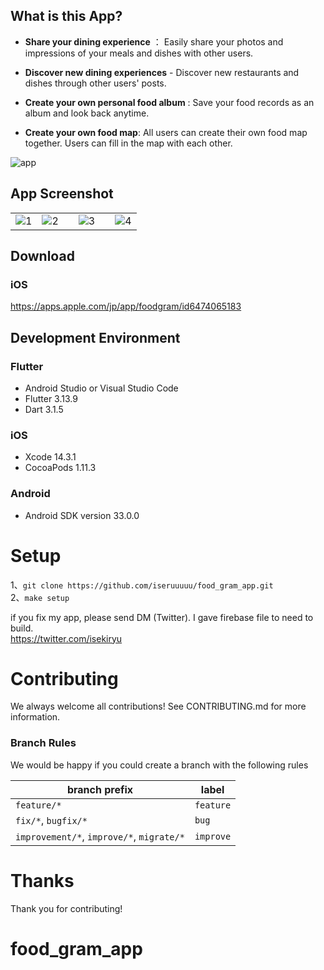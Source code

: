 
## What is this App?
- <b>Share your dining experience</b> ： Easily share your photos and impressions of your meals and dishes with other users.

- <b>Discover new dining experiences</b> - Discover new restaurants and dishes through other users' posts.

- <b>Create your own personal food album</b> : Save your food records as an album and look back anytime.

- <b>Create your own food map</b>: All users can create their own food map together. Users can fill in the map with each other.



![app](https://github.com/iseruuuuu/food_gram_app/assets/67954894/4e5198cf-be5c-46e2-8490-fc32f689121e)

## App Screenshot
|  |   |  |  |
| ---- | ---- | ---- | ---- |
| ![1](https://github.com/iseruuuuu/food_gram_app/assets/67954894/bf3a8ada-083e-4755-9f53-e44b87edc3b9) | ![2](https://github.com/iseruuuuu/food_gram_app/assets/67954894/19de3e79-0847-4caf-9d1d-05c71a46feb4) |　![3](https://github.com/iseruuuuu/food_gram_app/assets/67954894/83d65631-9ba9-4666-a907-16ac4ffa500f)|　![4](https://github.com/iseruuuuu/food_gram_app/assets/67954894/f090c7d4-04fe-4b19-b841-a36435f51ed2)|


## Download

### iOS
https://apps.apple.com/jp/app/foodgram/id6474065183



## Development Environment

### Flutter

- Android Studio or Visual Studio Code
- Flutter 3.13.9
- Dart 3.1.5


### iOS

- Xcode 14.3.1
- CocoaPods 1.11.3

### Android

- Android SDK version 33.0.0

# Setup

1、`git clone https://github.com/iseruuuuu/food_gram_app.git`  
2、`make setup`

if you fix my app, please send DM (Twitter). I gave firebase file to need to build.  
https://twitter.com/isekiryu

# Contributing

We always welcome all contributions! See CONTRIBUTING.md for more information.

### Branch Rules

We would be happy if you could create a branch with the following rules

| branch prefix | label |
| -- | -- |
| `feature/*` | `feature` |
| `fix/*`, `bugfix/*` | `bug` |
| `improvement/*`, `improve/*`, `migrate/*` | `improve` |


# Thanks

Thank you for contributing!

# food_gram_app

